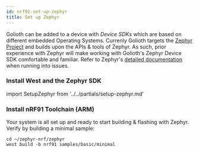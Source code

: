 ```yaml
---
id: nrf91-set-up-zephyr
title: Set up Zephyr
---
```


Golioth can be added to a device with _Device SDKs_ which are based on different embedded Operating Systems. Currenly Golioth targets the [Zephyr Project](https://www.zephyrproject.org/) and builds upon the APIs & tools of Zephyr. As such, prior experience with Zephyr will make working with Golioth's Zephyr Device SDK comfortable and familiar. Refer to Zephyr's [detailed documentation](https://docs.zephyrproject.org/) when running into issues.

### Install West and the Zephyr SDK

import SetupZephyr from '../../partials/setup-zephyr.md'

<SetupZephyr/>

### Install nRF91 Toolchain (ARM)

Your system is all set up and ready to start building & flashing with Zephyr. Verify by building a minimal sample:

```
cd ~/zephyr-nrf/zephyr
west build -b nrf91 samples/basic/minimal
```
